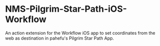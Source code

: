 # NMS-Pilgrim-Star-Path-iOS-Workflow
An action extension for the Workflow iOS app to set coordinates from the web as destination in pahefu's Pilgrim Star Path App.
